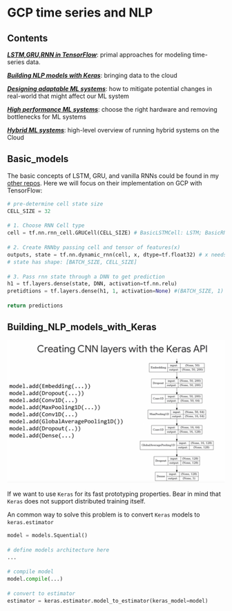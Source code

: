 # GCP time series and NLP

## Contents

[***LSTM,GRU,RNN in TensorFlow***](https://github.com/Sylar257/GCP-time-series-and-NLP#Basic_models): primal approaches for modeling time-series data.

[***Building NLP models with Keras***](https://github.com/Sylar257/GCP-time-series-and-NLP#Building_NLP_models_with_Keras): bringing data to the cloud

[***Designing adaptable ML systems***](https://github.com/Sylar257/GCP-time-series-and-NLP#adaptable_ml_system): how to mitigate potential changes in real-world that might affect our ML system

[***High performance ML systems***](https://github.com/Sylar257/GCP-time-series-and-NLP#high_performance_ML_system): choose the right hardware and removing bottlenecks for ML systems

[***Hybrid ML systems***](https://github.com/Sylar257/GCP-time-series-and-NLP#Hybrid_ML_system): high-level overview of running hybrid systems on the Cloud



## Basic_models

The basic concepts of LSTM, GRU, and vanilla RNNs could be found in my [other repos](https://github.com/Sylar257?tab=repositories). Here we will focus on their implementation on GCP with TensorFlow:

```python
# pre-determine cell state size
CELL_SIZE = 32

# 1. Choose RNN Cell type
cell = tf.nn.rnn_cell.GRUCell(CELL_SIZE) # BasicLSTMCell: LSTM; BasicRNNCell: vanilla rnn

# 2. Create RNNby passing cell and tensor of features(x)
outputs, state = tf.nn.dynamic_rnn(cell, x, dtype=tf.float32) # x needs shape: [BATCH_SIZE, MAX_SEQUENCE_LENGTH, INPUT_DIM]
# state has shape: [BATCH_SIZE, CELL_SIZE]

# 3. Pass rnn state through a DNN to get prediction
h1 = tf.layers.dense(state, DNN, activation=tf.nn.relu)
pretidtions = tf.layers.dense(h1, 1, activation=None) #(BATCH_SIZE, 1)

return predictions
```

## Building_NLP_models_with_Keras

![keras_nlp](images/keras_nlp.jpg)

If we want to use `Keras` for its fast prototyping properties. Bear in mind that `Keras` does not support distributed training itself.

An common way to solve this problem is to convert `Keras` models to `keras.estimator`

```python
model = models.Squential()

# define models architecture here
...

# compile model
model.compile(...)

# convert to estimator
estimator = keras.estimator.model_to_estimator(keras_model=model)
```

